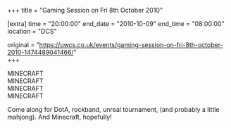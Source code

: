 +++
title = "Gaming Session on Fri 8th October 2010"

[extra]
time = "20:00:00"
end_date = "2010-10-09"
end_time = "08:00:00"
location = "DCS"

original = "https://uwcs.co.uk/events/gaming-session-on-fri-8th-october-2010-1474489041466/"    
+++

MINECRAFT  
MINECRAFT  
MINECRAFT  
MINECRAFT

Come along for DotA, rockband, unreal tournament, (and probably a little mahjong). And Minecraft, hopefully\!

